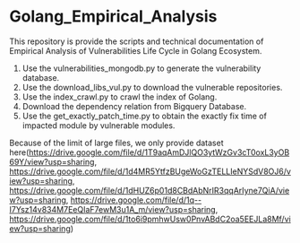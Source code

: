 # Golang_Empirical_Analysis
This repository is provide the scripts and technical documentation of Empirical Analysis of Vulnerabilities Life Cycle in Golang Ecosystem.

1. Use the vulnerabilities_mongodb.py to generate the vulnerability database.
2. Use the download_libs_vul.py to download the vulnerable repositories.
3. Use the index_crawl.py to crawl the index of Golang.
4. Download the dependency relation from Bigquery Database.
5. Use the get_exactly_patch_time.py to obtain the exactly fix time of impacted module by vulnerable modules.

Because of the limit of large files, we only provide dataset here(https://drive.google.com/file/d/1T9aqAmDJlQO3ytWzGv3cT0oxL3yOB69Y/view?usp=sharing, https://drive.google.com/file/d/1d4MR5YtfzBUgeWoGzTELLIeNYSdV8OJ6/view?usp=sharing, https://drive.google.com/file/d/1dHUZ6p01d8CBdAbNrIR3qqArIyne7QiA/view?usp=sharing, https://drive.google.com/file/d/1q--I7Ysz14v834M7EeQIaF7ewM3u1A_m/view?usp=sharing, https://drive.google.com/file/d/1to6i9pmhwUsw0PnvABdC2oa5EEJLa8Mf/view?usp=sharing)

